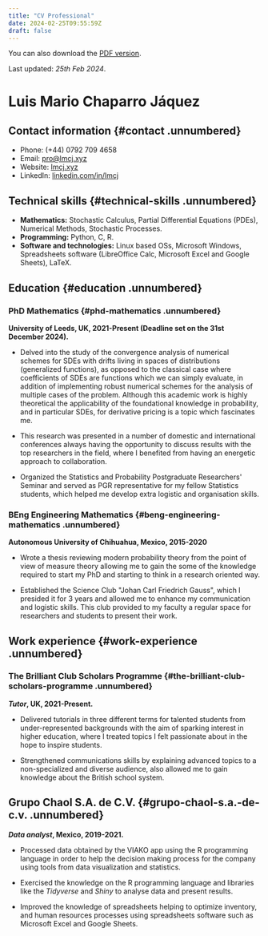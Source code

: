 ```yaml
---
title: "CV Professional"
date: 2024-02-25T09:55:59Z
draft: false
---
```


You can also download the [PDF version](/docs/cv_pro.pdf).

Last updated: *25th Feb 2024*.


# Luis Mario Chaparro Jáquez

## Contact information {#contact .unnumbered}
- Phone: (+44) 0792 709 4658 
- Email: pro@lmcj.xyz 
- Website: [lmcj.xyz](https://lmcj.xyz)
- LinkedIn: [linkedin.com/in/lmcj](https://linkedin.com/in/lmcj)

## Technical skills {#technical-skills .unnumbered}
- **Mathematics:** Stochastic Calculus, Partial Differential Equations (PDEs), Numerical Methods, Stochastic Processes.
- **Programming:** Python, C, R.
- **Software and technologies:** Linux based OSs, Microsoft Windows, Spreadsheets software (LibreOffice Calc, Microsoft Excel and Google Sheets), LaTeX.

## Education {#education .unnumbered}

### PhD Mathematics {#phd-mathematics .unnumbered}

**University of Leeds, UK, 2021-Present (Deadline set on the 31st December 2024).**

-   Delved into the study of the convergence analysis of numerical schemes for SDEs with drifts living in spaces of distributions (generalized functions), as opposed to the classical case where coefficients of SDEs are functions which we can simply evaluate, in addition of implementing robust numerical schemes for the analysis of multiple cases of the problem. Although this academic work is highly theoretical the applicability of the foundational knowledge in probability, and in particular SDEs, for derivative pricing is a topic which fascinates me.

-   This research was presented in a number of domestic and international conferences always having the opportunity to discuss results with the top researchers in the field, where I benefited from having an energetic approach to collaboration.

-   Organized the Statistics and Probability Postgraduate Researchers' Seminar and served as PGR representative for my fellow Statistics students, which helped me develop extra logistic and organisation skills.

### BEng Engineering Mathematics {#beng-engineering-mathematics .unnumbered}

**Autonomous University of Chihuahua, Mexico, 2015-2020**

-   Wrote a thesis reviewing modern probability theory from the point of view of measure theory allowing me to gain the some of the knowledge required to start my PhD and starting to think in a research oriented way.

-   Established the Science Club "Johan Carl Friedrich Gauss", which I presided it for 3 years and allowed me to enhance my communication and logistic skills. This club provided to my faculty a regular space for researchers and students to present their work.

## Work experience {#work-experience .unnumbered}

### The Brilliant Club Scholars Programme {#the-brilliant-club-scholars-programme .unnumbered}

***Tutor*, UK, 2021-Present.**

-   Delivered tutorials in three different terms for talented students from under-represented backgrounds with the aim of sparking interest in higher education, where I treated topics I felt passionate about in the hope to inspire students.

-   Strengthened communications skills by explaining advanced topics to a non-specialized and diverse audience, also allowed me to gain knowledge about the British school system.

## Grupo Chaol S.A. de C.V. {#grupo-chaol-s.a.-de-c.v. .unnumbered}

***Data analyst*, Mexico, 2019-2021.**

-   Processed data obtained by the VIAKO app using the R programming language in order to help the decision making process for the company using tools from data visualization and statistics.

-   Exercised the knowledge on the R programming language and libraries like the *Tidyverse* and *Shiny* to analyse data and present results.

-   Improved the knowledge of spreadsheets helping to optimize inventory, and human resources processes using spreadsheets software such as Microsoft Excel and Google Sheets.
